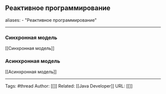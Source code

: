 ## Реактивное программирование

aliases: 
	- "Реактивное программирование"


---
### Синхронная модель
 [[Синхронная модель]]

### Асинхронная модель
 [[Асинхронная модель]]
 

---
Tags: #thread
Author: [[]]
Related: [[Java Developer]]
URL: [[]]